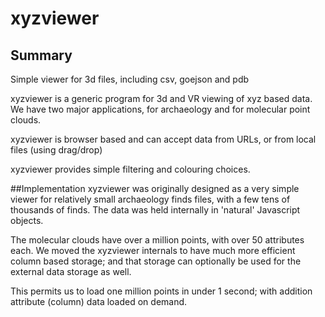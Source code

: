 # xyzviewer
## Summary
Simple viewer for 3d files, including csv, goejson and pdb

xyzviewer is a generic program for 3d and VR viewing of xyz based data. We have two major applications, for archaeology and for molecular point clouds.

xyzviewer is browser based and can accept data from URLs, or from local files (using drag/drop)

xyzviewer provides simple filtering and colouring choices.

##Implementation
xyzviewer was originally designed as a very simple viewer for relatively small archaeology finds files, with a few tens of thousands of finds. The data was held internally in 'natural' Javascript objects.

The molecular clouds have over a million points, with over 50 attributes each. We moved the xyzviewer internals to have much more efficient column based storage; and that storage can optionally be used for the external data storage as well.

This permits us to load one million points in under 1 second; with addition attribute (column) data loaded on demand.


